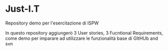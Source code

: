 # Just-I.T
Repository demo per l'esercitazione di ISPW

In questo repository aggiungerò 3 User stories, 3 Fucntional Requirements, come demo per imparare ad utilizzare le funzionalità base di GItHUb and svn
